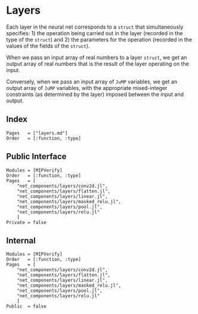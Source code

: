 # Layers
Each layer in the neural net corresponds to a `struct` that simultaneously specifies: 1) the operation being carried out in the layer (recorded in the type of the `struct`) and 2) the parameters for the operation (recorded in the values of the fields of the `struct`).

When we pass an input array of real numbers to a layer `struct`, we get an output array of real numbers that is the result of the layer operating on the input.

Conversely, when we pass an input array of `JuMP` variables, we get an output array of `JuMP` variables, with the appropriate mixed-integer constraints (as determined
by the layer) imposed between the input and output.

## Index
```@index
Pages   = ["layers.md"]
Order   = [:function, :type]
```

## Public Interface
```@autodocs
Modules = [MIPVerify]
Order   = [:function, :type]
Pages   = [
    "net_components/layers/conv2d.jl",
    "net_components/layers/flatten.jl",
    "net_components/layers/linear.jl",
    "net_components/layers/masked_relu.jl",
    "net_components/layers/pool.jl",
    "net_components/layers/relu.jl"
    ]
Private = false
```

## Internal
```@autodocs
Modules = [MIPVerify]
Order   = [:function, :type]
Pages   = [
    "net_components/layers/conv2d.jl",
    "net_components/layers/flatten.jl",
    "net_components/layers/linear.jl",
    "net_components/layers/masked_relu.jl",
    "net_components/layers/pool.jl",
    "net_components/layers/relu.jl"
    ]
Public  = false
```